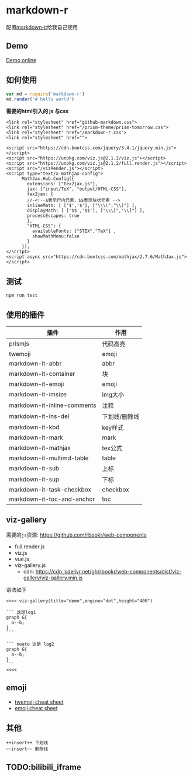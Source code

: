 # markdown-r

配置[markdown-it](https://github.com/markdown-it/markdown-it)给我自己使用

## Demo

[Demo online](https://rainboylvx.github.io/markdown-r/)

## 如何使用

```javascript
var md = require('markdown-r')
md.render('# hello world')
```


**需要的html引入的 js 与css**

```
<link rel="stylesheet" href="github-markdown.css">
<link rel="stylesheet" href="/prism-theme/prism-tomorrow.css">
<link rel="stylesheet" href="/markdown-r.css">
<link rel="stylesheet" href="">
```

```
<script src="https://cdn.bootcss.com/jquery/3.4.1/jquery.min.js"></script>
<script src="https://unpkg.com/viz.js@2.1.2/viz.js"></script>
<script src="https://unpkg.com/viz.js@2.1.2/full.render.js"></script>
<script src="/vizRender.js"></script>
<script type="text/x-mathjax-config">
      MathJax.Hub.Config({
        extensions: ["tex2jax.js"],
        jax: ["input/TeX", "output/HTML-CSS"],
        tex2jax: {
        //-<!--$表示行内元素，$$表示块状元素 -->
        inlineMath: [ ['$','$'], ["\\\(","\\)"] ],
        displayMath: [ ['$$','$$'], ["\\\[","\\]"] ],
        processEscapes: true
        },
        "HTML-CSS": { 
          availableFonts: ["STIX","TeX"] ,
          showMathMenu:false
        }
      });
</script>
<script async src="https://cdn.bootcss.com/mathjax/2.7.6/MathJax.js"></script>
```

## 测试

```
npm run test
```

## 使用的插件

| 插件                        | 作用          |
|-----------------------------|---------------|
| prismjs                     | 代码高亮      |
| twemoji                     | emoji         |
| markdown-it-abbr            | abbr          |
| markdown-it-container       | 块            |
| markdown-it-emoji           | emoji         |
| markdown-it-imsize          | img大小       |
| markdown-it-inline-comments | 注释          |
| markdown-it-ins-del         | 下划线/删除线 |
| markdown-it-kbd             | key样式       |
| markdown-it-mark            | mark          |
| markdown-it-mathjax         | tex公式       |
| markdown-it-multimd-table   | table         |
| markdown-it-sub             | 上标          |
| markdown-it-sup             | 下标          |
| markdown-it-task-checkbox   | checkbox      |
| markdown-it-toc-and-anchor  | toc           |


## viz-gallery

需要的`js`资源: https://github.com/rbookr/web-components

 - full.render.js
 - viz.js
 - vue.js
 - viz-gallery.js
    - cdn: https://cdn.jsdelivr.net/gh/rbookr/web-components/dist/viz-gallery/viz-gallery.min.js

语法如下

```
<<<< viz-gallery(title="demo",engine="dot",height="400")

​``` 这是log1
graph G{
  a--b;
}
​```

​``` neato 这是 log2
graph G{
  a--b;
}
​```
<<<<

```


## emoji

- [twemoji cheat sheet](http://rainboy.coding.me/twemoji_cheat_sheet/)
- [emoji cheat sheet](http://rainboy.coding.me/twemoji_cheat_sheet/)

## 其他

```
++insert++ 下划线
~~insert~~ 删除线
```

## TODO:bilibili_iframe
